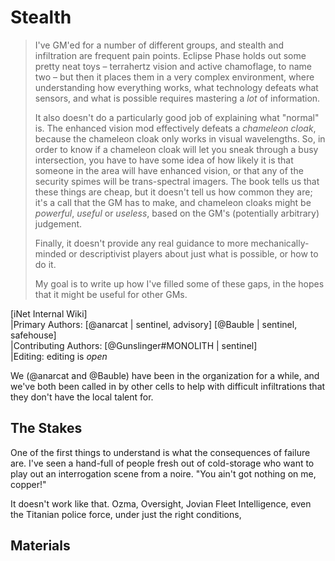 # Stealth

> I've GM'ed for a number of different groups, and stealth and infiltration are frequent pain points.
> Eclipse Phase holds out some pretty neat toys – terrahertz vision and active chamoflage, to name two – but then it places them in a very complex environment, where understanding how everything works, what technology defeats what sensors, and what is possible requires mastering a *lot* of information.
>
> It also doesn't do a particularly good job of explaining what "normal" is.
> The enhanced vision mod effectively defeats a *chameleon cloak*, because the chameleon cloak only works in visual wavelengths.
> So, in order to know if a chameleon cloak will let you sneak through a busy intersection, you have to have some idea of how likely it is that someone in the area will have enhanced vision, or that any of the security spimes will be trans-spectral imagers.
> The book tells us that these things are cheap, but it doesn't tell us how common they are; it's a call that the GM has to make, and chameleon cloaks might be *powerful*, *useful* or *useless*, based on the GM's (potentially arbitrary) judgement.
>
> Finally, it doesn't provide any real guidance to more mechanically-minded or descriptivist players about just what is possible, or how to do it.
>
> My goal is to write up how I've filled some of these gaps, in the hopes that it might be useful for other GMs.

\[iNet Internal Wiki]  
\|Primary Authors: \[\@anarcat | sentinel, advisory\] \[\@Bauble \| sentinel, safehouse\]  
\|Contributing Authors: \[\@Gunslinger\#MONOLITH | sentinel\]  
\|Editing: editing is *open*

We (\@anarcat and \@Bauble) have been in the organization for a while, and we've both been called in by other cells to help with difficult infiltrations that they don't have the local talent for.

## The Stakes

One of the first things to understand is what the consequences of failure are.
I've seen a hand-full of people fresh out of cold-storage who want to play out an interrogation scene from a noire.
"You ain't got nothing on me, copper!"

It doesn't work like that.
Ozma, Oversight, Jovian Fleet Intelligence, even the Titanian police force, under just the right conditions, 

## Materials

